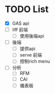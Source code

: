 # TODO List

- [x] GAS api
- [ ] liff 前端
  - [ ] 使用後端api
- [ ] 後端
  - [ ] 提供api
  - [ ] serve 前端
  - [ ] 控制rich menu
- [ ] 分析
  - [ ] RFM
  - [ ] CAI
  - [ ] 儀表板
